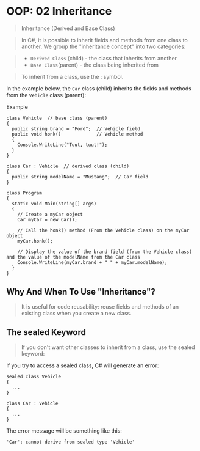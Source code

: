 # OOP: 02 Inheritance

> Inheritance (Derived and Base Class)

> In C#, it is possible to inherit fields and methods from one class to another. We group the "inheritance concept" into two categories:

> - `Derived Class` (child) - the class that inherits from another
> - `Base Class`(parent) - the class being inherited from

> To inherit from a class, use the : symbol.

In the example below, the `Car` class (child) inherits the fields and methods from the `Vehicle` class (parent):

Example

```
class Vehicle  // base class (parent) 
{
  public string brand = "Ford";  // Vehicle field
  public void honk()             // Vehicle method 
  {                    
    Console.WriteLine("Tuut, tuut!");
  }
}

class Car : Vehicle  // derived class (child)
{
  public string modelName = "Mustang";  // Car field
}

class Program
{
  static void Main(string[] args)
  {
    // Create a myCar object
    Car myCar = new Car();

    // Call the honk() method (From the Vehicle class) on the myCar object
    myCar.honk();

    // Display the value of the brand field (from the Vehicle class) and the value of the modelName from the Car class
    Console.WriteLine(myCar.brand + " " + myCar.modelName);
  }
}
```

## Why And When To Use "Inheritance"?

> It is useful for code reusability: reuse fields and methods of an existing class when you create a new class.

## The sealed Keyword

> If you don't want other classes to inherit from a class, use the sealed keyword:

If you try to access a sealed class, C# will generate an error:

```
sealed class Vehicle 
{
  ...
}

class Car : Vehicle 
{
  ...
}
```

The error message will be something like this:

```
'Car': cannot derive from sealed type 'Vehicle'
```



